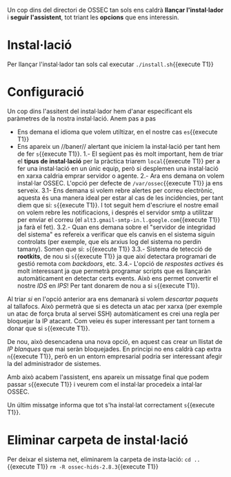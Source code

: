 Un cop dins del directori de OSSEC tan sols ens caldrà **llançar l'instal·lador** i **seguir l'assistent**, tot triant les **opcions** que ens interessin.
# Instal·lació
Per llançar l'instal·lador tan sols cal executar `./install.sh`{{execute T1}}
# Configuració
Un cop dins l'assitent del instal·lador hem d'anar especificant els paràmetres de la nostra instal·lació.  Anem pas a pas
- Ens demana el idioma que volem utiltizar, en el nostre cas `es`{{execute T1}}
- Ens apareix un //baner// alertant que iniciem la instal·lació per tant hem de fer `s`{{execute T1}}.
1.- El següent pas ès molt important, hem de triar el **tipus de instal·lació** per la pràctica triarem `local`{{execute T1}} per a fer una instal·lació en un únic equip, però si desplemen una instal·lació en xarxa caldria emprar servidor o agente.
2.- Ara ens demana on volem instal·lar OSSEC.  L'opció per defecte de `/var/ossec`{{execute T1}} ja ens serveix.
3.1- Ens demana si volem rebre alertes per correu electrònic, aquesta és una manera ideal per estar al cas de les incidències, per tant diem que si: `s`{{execute T1}}.  I tot seguit hem d'escriure el nostre email on volem rebre les notificacions, i després el servidor smtp a utilitzar per enviar el correu (el `alt3.gmail-smtp-in.l.google.com`{{execute T1}} ja farà el fet).
3.2.- Quan ens demana sobre el "servidor de integridad del sistema" es refereix a verificar que els canvis en el sistema siguin controlats (per exemple, que els arxius log del sistema no perdin tamany).  Somen que si: `s`{{execute T1}}
3.3.- Sistema de tetecció de **rootkits**, de nou si `s`{{execute T1}} ja que així detectara programari de gestió remota com *backdoors*, etc.
3.4.- L'opció de *respostes actives* és molt interessant ja que permetrà programar scripts que es llançaràn automàticament en detectar certs events.  Això ens permet convertir el nostre *IDS* en *IPS*! Per tant donarem de nou a si `s`{{execute T1}}.

Al triar *si* en l'opció anterior ara ens demanarà si volem *descartar paquets* al tallafocs.  Això permetrà que si es detecta un atac per xarxa (per exemple un atac de força bruta al servei SSH) automàticament es crei una regla per bloquejar la IP atacant.  Com veieu és super interessant per tant tornem a donar que si `s`{{execute T1}}.

De nou, això desencadena una nova opció, en aquest cas crear un llistat de *IP blanques* que mai seràn bloquejades.  En principi no ens caldrà cap extra `n`{{execute T1}}, però en un entorn empresarial podria ser interessant afegir la del administrador de sistemes.

Amb això acabem l'assistent, ens apareix un missatge final que podem passar `s`{{execute T1}} i veurem com el instal·lar procedeix a intal·lar OSSEC.

Un últim missatge informa que tot s'ha instal·lat correctament `s`{{execute T1}}.

# Eliminar carpeta de instal·lació
Per deixar el sistema net, eliminarem la carpeta de insta·lació:
`cd ..`{{execute T1}}
`rm -R ossec-hids-2.8.3`{{execute T1}}

